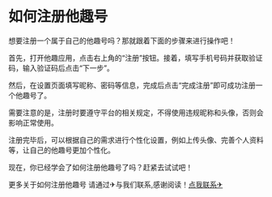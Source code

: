 # 如何注册他趣号

想要注册一个属于自己的他趣号吗？那就跟着下面的步骤来进行操作吧！

首先，打开他趣应用，点击右上角的“注册”按钮。接着，填写手机号码并获取验证码，输入验证码后点击“下一步”。

然后，在设置页面填写昵称、密码等信息，完成后点击“完成注册”即可成功注册一个他趣号了。

需要注意的是，注册时要遵守平台的相关规定，不得使用违规昵称和头像，否则会影响正常使用。

注册完毕后，可以根据自己的需求进行个性化设置，例如上传头像、完善个人资料等，让自己的他趣号更加个性化。

现在，你已经学会了如何注册他趣号了吗？赶紧去试试吧！

更多关于如何注册他趣号 请通过✈与我们联系,感谢阅读！[点我联系✈](https://img.G208.com)